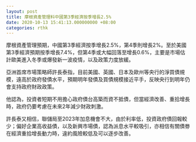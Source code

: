 ```yaml
---
layout: post
title: 摩根資產管理料中國第3季經濟按季增長2.5%
date: 2020-10-13 15:41:13.000000000 +08:00
categories: rthk
---
```


摩根資產管理預期，中國第3季經濟按季增長2.5%，第4季則增長2%。至於美國第3季經濟預期按季增長7.4%，但第4季或大幅回落至增長0.6%，主要是市場估計歐美進入冬季或爆發新一波疫情，以及政策力度放緩。

亞洲首席市場策略師許長泰指，目前美國、英國、日本及歐州等央行的淨買債規模，遠高於政府發債水平，預期明年發債及買債規模接近平手，反映央行到明年仍會支持政府財政政策。

他認為，投資者短期不用擔心政府債台高築而資不抵債，但當經濟改善、重拾增長時，政府仍要考慮在未來2年減少財政刺激。

許長泰又相信，聯儲局至2023年加息機會不大，由於利率低，投資政府債回報較少；偏好企業高收益債，以及新興市場債，認為派息水平較吸引，亦相信有關債劵在經濟重拾增長動力時，違約風險較低及可以逐步改善。
